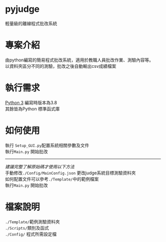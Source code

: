 # pyjudge
 輕量級的離線程式批改系統
# 專案介紹
 由python編寫的簡易程式批改系統，適用於教職人員批改作業、測驗內容等。  
 以資料夾區分不同的測驗，批改之後自動輸出csv成績檔案  
# 執行需求
 [Python 3](https://www.python.org/)
 編寫時版本為3.8  
 其餘皆為Python 標準函式庫
# 如何使用
 執行 `Setup_GUI.py`配置系統相關參數及文件  
 執行`Main.py` 開始批改
 ***
 *建議完整了解原始碼才使用以下方法*  
 手動修改`./Config/MainConfig.json` 更改judge系統目標測驗資料夾  
 如何配置文件可以參考`./Template/`中的範例檔案  
 執行`Main.py` 開始批改
# 檔案說明
 `./Template/`範例測驗資料夾  
 `./Scripts/`類別及函式  
 `./Config/` 程式所需設定檔


